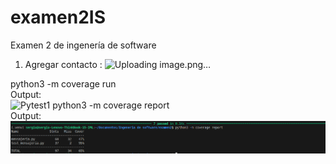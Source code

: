 # examen2IS
Examen 2 de ingenería de software
1. Agregar contacto : ![Uploading image.png…]()

python3 -m coverage run      
Output:      
![Pytest1](images/pst.png)
python3 -m coverage report      
Output:      
![Pytest1](images/pytest2.png)
